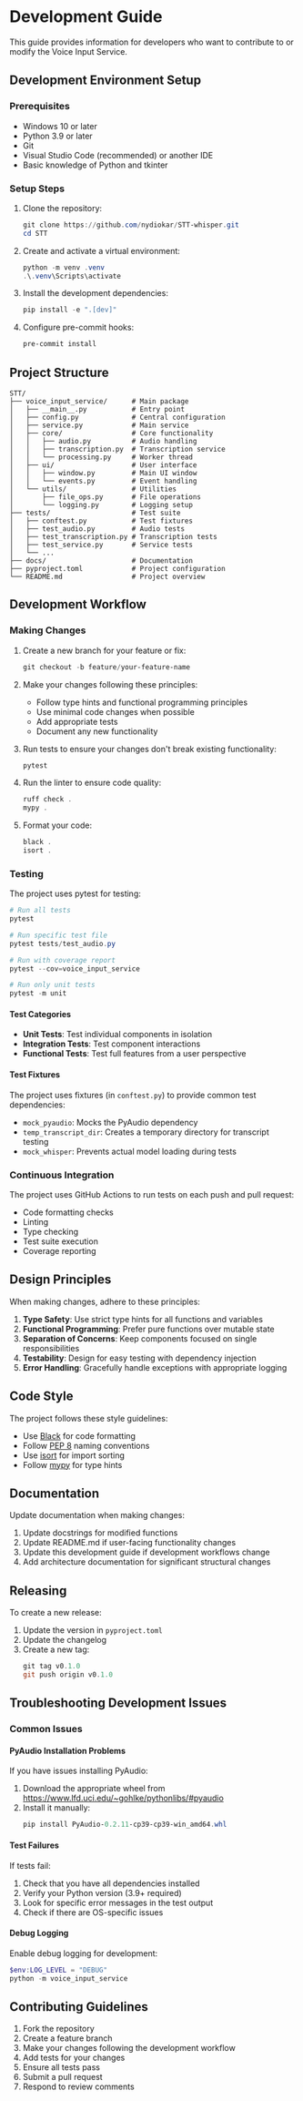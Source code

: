 # Development Guide

This guide provides information for developers who want to contribute to or modify the Voice Input Service.

## Development Environment Setup

### Prerequisites

- Windows 10 or later
- Python 3.9 or later
- Git
- Visual Studio Code (recommended) or another IDE
- Basic knowledge of Python and tkinter

### Setup Steps

1. Clone the repository:
   ```powershell
   git clone https://github.com/nydiokar/STT-whisper.git
   cd STT
   ```

2. Create and activate a virtual environment:
   ```powershell
   python -m venv .venv
   .\.venv\Scripts\activate
   ```

3. Install the development dependencies:
   ```powershell
   pip install -e ".[dev]"
   ```

4. Configure pre-commit hooks:
   ```powershell
   pre-commit install
   ```

## Project Structure

```
STT/
├── voice_input_service/      # Main package
│   ├── __main__.py           # Entry point
│   ├── config.py             # Central configuration
│   ├── service.py            # Main service
│   ├── core/                 # Core functionality
│   │   ├── audio.py          # Audio handling
│   │   ├── transcription.py  # Transcription service
│   │   └── processing.py     # Worker thread
│   ├── ui/                   # User interface
│   │   ├── window.py         # Main UI window
│   │   └── events.py         # Event handling
│   └── utils/                # Utilities
│       ├── file_ops.py       # File operations
│       └── logging.py        # Logging setup
├── tests/                    # Test suite
│   ├── conftest.py           # Test fixtures
│   ├── test_audio.py         # Audio tests
│   ├── test_transcription.py # Transcription tests
│   ├── test_service.py       # Service tests
│   └── ...
├── docs/                     # Documentation
├── pyproject.toml            # Project configuration
└── README.md                 # Project overview
```

## Development Workflow

### Making Changes

1. Create a new branch for your feature or fix:
   ```powershell
   git checkout -b feature/your-feature-name
   ```

2. Make your changes following these principles:
   - Follow type hints and functional programming principles
   - Use minimal code changes when possible
   - Add appropriate tests
   - Document any new functionality

3. Run tests to ensure your changes don't break existing functionality:
   ```powershell
   pytest
   ```

4. Run the linter to ensure code quality:
   ```powershell
   ruff check .
   mypy .
   ```

5. Format your code:
   ```powershell
   black .
   isort .
   ```

### Testing

The project uses pytest for testing:

```powershell
# Run all tests
pytest

# Run specific test file
pytest tests/test_audio.py

# Run with coverage report
pytest --cov=voice_input_service

# Run only unit tests
pytest -m unit
```

#### Test Categories

- **Unit Tests**: Test individual components in isolation
- **Integration Tests**: Test component interactions
- **Functional Tests**: Test full features from a user perspective

#### Test Fixtures

The project uses fixtures (in `conftest.py`) to provide common test dependencies:

- `mock_pyaudio`: Mocks the PyAudio dependency
- `temp_transcript_dir`: Creates a temporary directory for transcript testing
- `mock_whisper`: Prevents actual model loading during tests

### Continuous Integration

The project uses GitHub Actions to run tests on each push and pull request:

- Code formatting checks
- Linting
- Type checking
- Test suite execution
- Coverage reporting

## Design Principles

When making changes, adhere to these principles:

1. **Type Safety**: Use strict type hints for all functions and variables
2. **Functional Programming**: Prefer pure functions over mutable state
3. **Separation of Concerns**: Keep components focused on single responsibilities
4. **Testability**: Design for easy testing with dependency injection
5. **Error Handling**: Gracefully handle exceptions with appropriate logging

## Code Style

The project follows these style guidelines:

- Use [Black](https://black.readthedocs.io/) for code formatting
- Follow [PEP 8](https://www.python.org/dev/peps/pep-0008/) naming conventions
- Use [isort](https://pycqa.github.io/isort/) for import sorting
- Follow [mypy](https://mypy.readthedocs.io/) for type hints

## Documentation

Update documentation when making changes:

1. Update docstrings for modified functions
2. Update README.md if user-facing functionality changes
3. Update this development guide if development workflows change
4. Add architecture documentation for significant structural changes

## Releasing

To create a new release:

1. Update the version in `pyproject.toml`
2. Update the changelog
3. Create a new tag:
   ```powershell
   git tag v0.1.0
   git push origin v0.1.0
   ```

## Troubleshooting Development Issues

### Common Issues

#### PyAudio Installation Problems

If you have issues installing PyAudio:
1. Download the appropriate wheel from https://www.lfd.uci.edu/~gohlke/pythonlibs/#pyaudio
2. Install it manually:
   ```powershell
   pip install PyAudio‑0.2.11‑cp39‑cp39‑win_amd64.whl
   ```

#### Test Failures

If tests fail:
1. Check that you have all dependencies installed
2. Verify your Python version (3.9+ required)
3. Look for specific error messages in the test output
4. Check if there are OS-specific issues

#### Debug Logging

Enable debug logging for development:
```powershell
$env:LOG_LEVEL = "DEBUG"
python -m voice_input_service
```

## Contributing Guidelines

1. Fork the repository
2. Create a feature branch
3. Make your changes following the development workflow
4. Add tests for your changes
5. Ensure all tests pass
6. Submit a pull request
7. Respond to review comments 